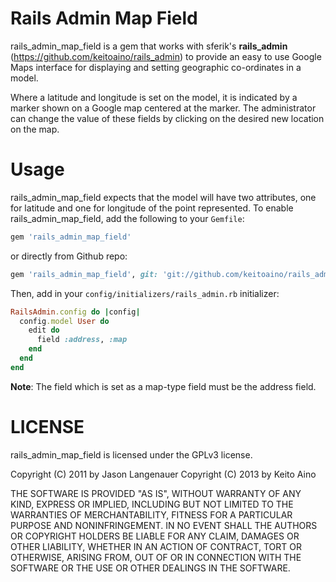 Rails Admin Map Field
=====================

rails_admin_map_field is a gem that works with sferik's **rails_admin** (https://github.com/keitoaino/rails_admin) to provide an easy to use Google Maps interface for displaying and setting geographic co-ordinates in a model.

Where a latitude and longitude is set on the model, it is indicated by a marker shown on a Google map centered at the marker. The administrator can change the value of these fields by clicking on the desired new location on the map.

Usage
=====

rails_admin_map_field expects that the model will have two attributes, one for latitude and one for longitude of the point represented. To enable rails_admin_map_field, add the following to your `Gemfile`:

```ruby
gem 'rails_admin_map_field'
```

or directly from Github repo:

```ruby
gem 'rails_admin_map_field', git: 'git://github.com/keitoaino/rails_admin_map_field.git'
```

Then, add in your `config/initializers/rails_admin.rb` initializer:

```ruby
RailsAdmin.config do |config|
  config.model User do
    edit do
      field :address, :map
    end
  end
end
```

**Note**: The field which is set as a map-type field must be the address field.

LICENSE
=======
rails_admin_map_field is licensed under the GPLv3 license.

Copyright (C) 2011 by Jason Langenauer
Copyright (C) 2013 by Keito Aino

THE SOFTWARE IS PROVIDED "AS IS", WITHOUT WARRANTY OF ANY KIND, EXPRESS OR
IMPLIED, INCLUDING BUT NOT LIMITED TO THE WARRANTIES OF MERCHANTABILITY,
FITNESS FOR A PARTICULAR PURPOSE AND NONINFRINGEMENT. IN NO EVENT SHALL THE
AUTHORS OR COPYRIGHT HOLDERS BE LIABLE FOR ANY CLAIM, DAMAGES OR OTHER
LIABILITY, WHETHER IN AN ACTION OF CONTRACT, TORT OR OTHERWISE, ARISING FROM,
OUT OF OR IN CONNECTION WITH THE SOFTWARE OR THE USE OR OTHER DEALINGS IN
THE SOFTWARE.

